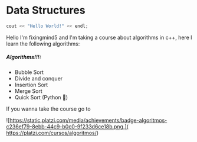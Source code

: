 # Data Structures

```c++
cout << "Hello World!" << endl;
```
Hello I'm fixingmind5 and I'm taking a course about algorithms in c++, here I learn the following algorithms:

##### Algorithms!!!:
- Bubble Sort
- Divide and conquer
- Insertion Sort
- Merge Sort
- Quick Sort (Python 🐍)

If you wanna take the course go to

![https://static.platzi.com/media/achievements/badge-algoritmos-c236ef79-8ebb-44c9-b0c0-9f233d6ce18b.png.]( https://platzi.com/cursos/algoritmos/)

